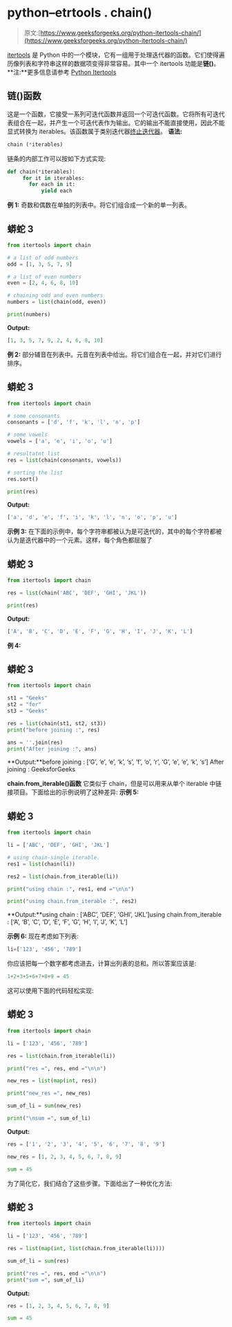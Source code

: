 # python–etrtools . chain()

> 原文:[https://www.geeksforgeeks.org/python-itertools-chain/](https://www.geeksforgeeks.org/python-itertools-chain/)

[itertools](https://www.geeksforgeeks.org/python-itertools/) 是 Python 中的一个模块，它有一组用于处理迭代器的函数。它们使得遍历像列表和字符串这样的数据项变得非常容易。其中一个 itertools 功能是**链()**。
**注:**更多信息请参考 [Python Itertools](https://www.geeksforgeeks.org/python-itertools/)

## 链()函数

这是一个函数，它接受一系列可迭代函数并返回一个可迭代函数。它将所有可迭代表组合在一起，并产生一个可迭代表作为输出。它的输出不能直接使用，因此不能显式转换为 iterables。该函数属于类别迭代器[终止迭代器](https://www.geeksforgeeks.org/python-itertools/#terminate)。
**语法:**

```py
chain (*iterables)
```

链条的内部工作可以按如下方式实现:

```py
def chain(*iterables):
     for it in iterables:
       for each in it:
           yield each
```

**例 1:** 奇数和偶数在单独的列表中。将它们组合成一个新的单一列表。

## 蟒蛇 3

```py
from itertools import chain

# a list of odd numbers
odd = [1, 3, 5, 7, 9]

# a list of even numbers
even = [2, 4, 6, 8, 10]

# chaining odd and even numbers
numbers = list(chain(odd, even))

print(numbers)
```

**Output:** 

```py
[1, 3, 5, 7, 9, 2, 4, 6, 8, 10]
```

**例 2:** 部分辅音在列表中。元音在列表中给出。将它们组合在一起，并对它们进行排序。

## 蟒蛇 3

```py
from itertools import chain

# some consonants
consonants = ['d', 'f', 'k', 'l', 'n', 'p']

# some vowels
vowels = ['a', 'e', 'i', 'o', 'u']

# resultatnt list
res = list(chain(consonants, vowels))

# sorting the list
res.sort()

print(res)
```

**Output:** 

```py
['a', 'd', 'e', 'f', 'i', 'k', 'l', 'n', 'o', 'p', 'u']
```

**示例 3:** 在下面的示例中，每个字符串都被认为是可迭代的，其中的每个字符都被认为是迭代器中的一个元素。这样，每个角色都屈服了

## 蟒蛇 3

```py
from itertools import chain

res = list(chain('ABC', 'DEF', 'GHI', 'JKL'))

print(res)
```

**Output:** 

```py
['A', 'B', 'C', 'D', 'E', 'F', 'G', 'H', 'I', 'J', 'K', 'L']
```

**例 4:**

## 蟒蛇 3

```py
from itertools import chain

st1 = "Geeks"
st2 = "for"
st3 = "Geeks"

res = list(chain(st1, st2, st3))
print("before joining :", res)

ans = ''.join(res)
print("After joining :", ans)
```

**Output:**before joining : [‘G’, ‘e’, ‘e’, ‘k’, ‘s’, ‘f’, ‘o’, ‘r’, ‘G’, ‘e’, ‘e’, ‘k’, ‘s’] After joining : GeeksforGeeks 

**chain.from_iterable()函数**
它类似于 chain，但是可以用来从单个 iterable 中链接项目。下面给出的示例说明了这种差异:
**示例 5:**

## 蟒蛇 3

```py
from itertools import chain

li = ['ABC', 'DEF', 'GHI', 'JKL']

# using chain-single iterable.
res1 = list(chain(li))

res2 = list(chain.from_iterable(li))

print("using chain :", res1, end ="\n\n")

print("using chain.from_iterable :", res2)
```

**Output:**using chain : [‘ABC’, ‘DEF’, ‘GHI’, ‘JKL’]using chain.from_iterable : [‘A’, ‘B’, ‘C’, ‘D’, ‘E’, ‘F’, ‘G’, ‘H’, ‘I’, ‘J’, ‘K’, ‘L’] 

**示例 6:** 现在考虑如下列表:

```py
li=['123', '456', '789']
```

你应该把每一个数字都考虑进去，计算出列表的总和。所以答案应该是:

```py
1+2+3+5+6+7+8+9 = 45
```

这可以使用下面的代码轻松实现:

## 蟒蛇 3

```py
from itertools import chain

li = ['123', '456', '789']

res = list(chain.from_iterable(li))

print("res =", res, end ="\n\n")

new_res = list(map(int, res))

print("new_res =", new_res)

sum_of_li = sum(new_res)

print("\nsum =", sum_of_li)
```

**Output:** 

```py
res = ['1', '2', '3', '4', '5', '6', '7', '8', '9']

new_res = [1, 2, 3, 4, 5, 6, 7, 8, 9]

sum = 45
```

为了简化它，我们结合了这些步骤。下面给出了一种优化方法:

## 蟒蛇 3

```py
from itertools import chain

li = ['123', '456', '789']

res = list(map(int, list(chain.from_iterable(li))))

sum_of_li = sum(res)

print("res =", res, end ="\n\n")
print("sum =", sum_of_li)
```

**Output:** 

```py
res = [1, 2, 3, 4, 5, 6, 7, 8, 9]

sum = 45
```
